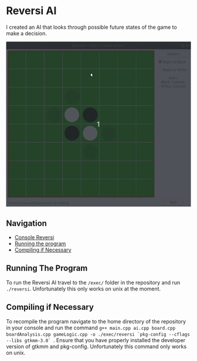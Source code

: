 # Reversi AI

I created an AI that looks through possible future states of the game to make a decision.

![GIF of gameplay](./media/gameplay.gif)

## Navigation

* [Console Reversi](https://github.com/mattlourenco27/Reversi-AI/tree/console_reversii)
* [Running the program](##Running-The-Program)
* [Compiling if Necessary](##Compiling-if-Necessary)

## Running The Program

To run the Reversi AI travel to the `/exec/` folder in the repository and run `./reversi`.
Unfortunately this only works on unix at the moment.

## Compiling if Necessary

To recompile the program navigate to the home directory of the repository in your console and run the command
``g++ main.cpp ai.cpp board.cpp boardAnalysis.cpp gameLogic.cpp -o ./exec/reversi `pkg-config --cflags --libs gtkmm-3.0` ``.
Ensure that you have properly installed the developer version of gtkmm and pkg-config. Unfortunately this command only works on unix.